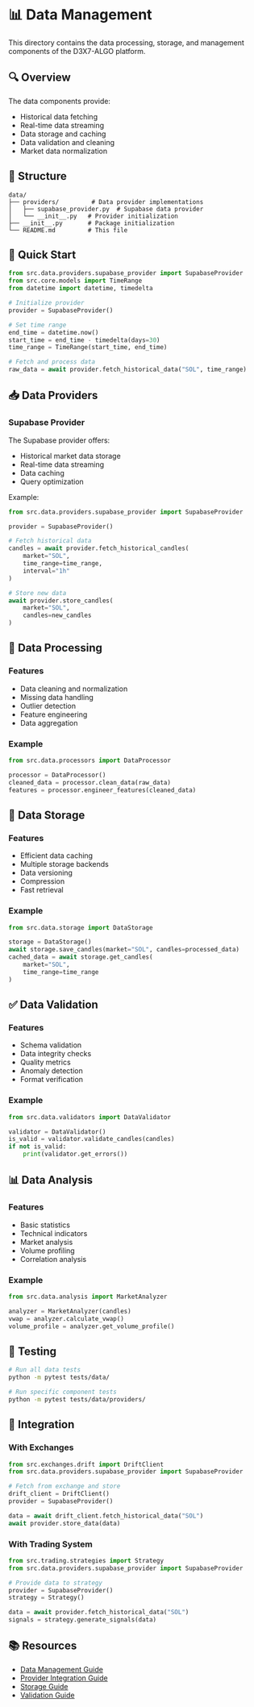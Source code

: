 # 📊 Data Management

This directory contains the data processing, storage, and management components of the D3X7-ALGO platform.

## 🔍 Overview

The data components provide:
- Historical data fetching
- Real-time data streaming
- Data storage and caching
- Data validation and cleaning
- Market data normalization

## 📁 Structure

```
data/
├── providers/         # Data provider implementations
│   ├── supabase_provider.py  # Supabase data provider
│   └── __init__.py   # Provider initialization
├── __init__.py       # Package initialization
└── README.md         # This file
```

## 🚀 Quick Start

```python
from src.data.providers.supabase_provider import SupabaseProvider
from src.core.models import TimeRange
from datetime import datetime, timedelta

# Initialize provider
provider = SupabaseProvider()

# Set time range
end_time = datetime.now()
start_time = end_time - timedelta(days=30)
time_range = TimeRange(start_time, end_time)

# Fetch and process data
raw_data = await provider.fetch_historical_data("SOL", time_range)
```

## 📥 Data Providers

### Supabase Provider
The Supabase provider offers:
- Historical market data storage
- Real-time data streaming
- Data caching
- Query optimization

Example:
```python
from src.data.providers.supabase_provider import SupabaseProvider

provider = SupabaseProvider()

# Fetch historical data
candles = await provider.fetch_historical_candles(
    market="SOL",
    time_range=time_range,
    interval="1h"
)

# Store new data
await provider.store_candles(
    market="SOL",
    candles=new_candles
)
```

## 🔄 Data Processing

### Features
- Data cleaning and normalization
- Missing data handling
- Outlier detection
- Feature engineering
- Data aggregation

### Example
```python
from src.data.processors import DataProcessor

processor = DataProcessor()
cleaned_data = processor.clean_data(raw_data)
features = processor.engineer_features(cleaned_data)
```

## 💾 Data Storage

### Features
- Efficient data caching
- Multiple storage backends
- Data versioning
- Compression
- Fast retrieval

### Example
```python
from src.data.storage import DataStorage

storage = DataStorage()
await storage.save_candles(market="SOL", candles=processed_data)
cached_data = await storage.get_candles(
    market="SOL",
    time_range=time_range
)
```

## ✅ Data Validation

### Features
- Schema validation
- Data integrity checks
- Quality metrics
- Anomaly detection
- Format verification

### Example
```python
from src.data.validators import DataValidator

validator = DataValidator()
is_valid = validator.validate_candles(candles)
if not is_valid:
    print(validator.get_errors())
```

## 📊 Data Analysis

### Features
- Basic statistics
- Technical indicators
- Market analysis
- Volume profiling
- Correlation analysis

### Example
```python
from src.data.analysis import MarketAnalyzer

analyzer = MarketAnalyzer(candles)
vwap = analyzer.calculate_vwap()
volume_profile = analyzer.get_volume_profile()
```

## 🧪 Testing

```bash
# Run all data tests
python -m pytest tests/data/

# Run specific component tests
python -m pytest tests/data/providers/
```

## 🔄 Integration

### With Exchanges
```python
from src.exchanges.drift import DriftClient
from src.data.providers.supabase_provider import SupabaseProvider

# Fetch from exchange and store
drift_client = DriftClient()
provider = SupabaseProvider()

data = await drift_client.fetch_historical_data("SOL")
await provider.store_data(data)
```

### With Trading System
```python
from src.trading.strategies import Strategy
from src.data.providers.supabase_provider import SupabaseProvider

# Provide data to strategy
provider = SupabaseProvider()
strategy = Strategy()

data = await provider.fetch_historical_data("SOL")
signals = strategy.generate_signals(data)
```

## 📚 Resources

- [Data Management Guide](docs/data/management.md)
- [Provider Integration Guide](docs/data/providers.md)
- [Storage Guide](docs/data/storage.md)
- [Validation Guide](docs/data/validation.md) 